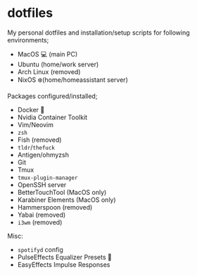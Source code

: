 # dotfiles

My personal dotfiles and installation/setup scripts for following environments;
- MacOS 💻 (main PC)
- Ubuntu (home/work server)
- Arch Linux (removed)
- NixOS ❄️(home/homeassistant server)

Packages configured/installed;
- Docker 🐳
- Nvidia Container Toolkit
- Vim/Neovim 
- `zsh`
- Fish (removed)
- `tldr`/`thefuck`
- Antigen/ohmyzsh
- Git
- Tmux
- `tmux-plugin-manager`
- OpenSSH server
- BetterTouchTool (MacOS only)
- Karabiner Elements (MacOS only)
- Hammerspoon (removed)
- Yabai (removed)
- `i3wm` (removed)

Misc:
- `spotifyd` config
- PulseEffects Equalizer Presets 🎵
- EasyEffects Impulse Responses
  
